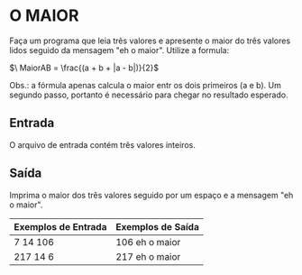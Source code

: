 # O MAIOR

Faça um programa que leia três valores e apresente o maior do três valores lidos seguido da mensagem "eh o maior". Utilize a formula:

$\ MaiorAB = \frac{(a + b + |a - b|)}{2}$

Obs.: a fórmula apenas calcula o maior entr os dois primeiros (a e b). Um segundo passo, portanto é necessário para chegar no resultado esperado.

## Entrada

O arquivo de entrada contém três valores inteiros.

## Saída

Imprima o maior dos três valores seguido por um espaço e a mensagem "eh o maior".

|Exemplos de Entrada    |Exemplos de Saída  |
|:---                   |:---               |
|7 14 106               |106 eh o maior     |
|217 14 6               |217 eh o maior     |
